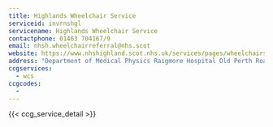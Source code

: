 ```yaml
---
title: Highlands Wheelchair Service
serviceid: invrnshgl
servicename: Highlands Wheelchair Service
contactphone: 01463 704167/9
email: nhsh.wheelchairreferral@nhs.scot
website: https://www.nhshighland.scot.nhs.uk/services/pages/wheelchairservices.aspx
address: "Department of Medical Physics Raigmore Hospital Old Perth Road  Inverness Highlands IV2 3UJ"
ccgservices:
  - wcs
ccgcodes:
  -
---
```


{{< ccg_service_detail >}}
